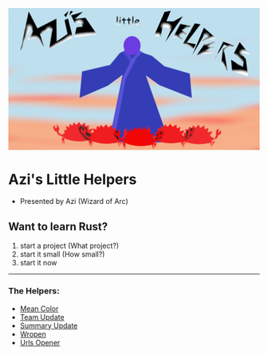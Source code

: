 ![image](AzisLittleHelpers.png)

# Azi's Little Helpers
* Presented by Azi (Wizard of Arc)
## Want to learn Rust?
1. start a project (What project?)
1. start it small (How small?)
1. start it now
---

### The Helpers:

* [Mean Color](../color_mean/README.md)
* [Team Update](../team_update/README.md)
* [Summary Update](../summary_update/README.md)
* [Wropen](../wropen/README.md)
* [Urls Opener](../open_urls_from_list/README.md)

